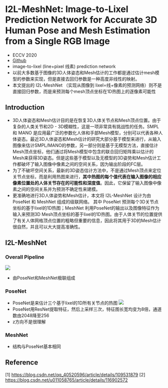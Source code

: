 # I2L-MeshNet: Image-to-Lixel Prediction Network for Accurate 3D Human Pose and Mesh Estimation from a Single RGB Image
- ECCV 2020
- [Github](https://github.com/mks0601/I2L-MeshNet_RELEASE)
- image-to-lixel (line+pixel 线素) prediction network
-  以前大多数基于图像的3D人体姿态和Mesh估计的工作都是通过估计mesh模型的参数来实现，但是直接去回归参数是一种高度非线性的映射。
-  本文提出的 I2L-MeshNet （实现从图像到 lixel=线+像素的预测网络）则不是直接回归参数，而是来预测每个mesh顶点坐标在1D热图上的逐像素可能性

## Introduction
- 3D人体姿态和Mesh估计目的是在恢复3D人体关节点和Mesh顶点位置。由于复杂的人类关节和2D - 3D模糊性，这是一项非常具有挑战性的任务。SMPL 和 MANO 是应用最广泛的参数化人体和手部Mesh模型，分别可以代表各种人体姿态。最近3D人体姿态和Mesh估计的研究大部分基于模型来进行，从输入图像来估计SMPL/MANO的参数，另一部分则是基于无模型方法，直接估计Mesh顶点坐标，他们通过将Mesh模型中包含的联合回归矩阵乘以估计的Mesh来获得3D姿态。但是这些基于模型以及无模型的3D姿势和Mesh估计工作都破坏了输入图像中像素之间的空间关系，因为输出阶段的FC层。
- 为了不破坏空间关系，最新的3D姿态估计方法中，不是通过Mesh顶点来定位关节点坐标，而是利用热图来进行，**其中热图的每个值代表在输入图像的相应像素位置处的人体关节存在的可能性和深度值**。因此，它保留了输入图像中像素之间的空间关系并为预测不确定性来建模。
- 更准确地进行3D人体姿势和Mesh估计，本文将 I2L-MeshNet 设计为由 PoseNet 和 MeshNet 组成的级联网络。 其中 PoseNet 预测每个3D关节点坐标的基于lixel的1D热图；MeshNet 利用PoseNet的输出以及图像特征作为输入来预测3D Mesh顶点坐标的基于lixel的1D热图。由于人体关节的位置提供了有关人体网格顶点位置的粗略但重要的信息，因此将其用于3D的Mesh估计很自然，并且可以大大提高准确性。

## I2L-MeshNet
### Overall Pipeline
![](https://img-blog.csdnimg.cn/20201107104303566.png?x-oss-process=image/watermark,type_ZmFuZ3poZW5naGVpdGk,shadow_10,text_aHR0cHM6Ly9ibG9nLmNzZG4ubmV0L3FxXzQwNTIwNTk2,size_16,color_FFFFFF,t_70#pic_center)
- 由PoseNet和MeshNet极联组成

### PoseNet
-  PoseNet是来估计三个基于lixel的1D所有关节点的热图
![](https://img-blog.csdnimg.cn/20201108130042300.png?x-oss-process=image/watermark,type_ZmFuZ3poZW5naGVpdGk,shadow_10,text_aHR0cHM6Ly9ibG9nLmNzZG4ubmV0L3FxXzQwNTIwNTk2,size_16,color_FFFFFF,t_70#pic_center)
- PoseNet用ResNet提取特征，然后上采样三次，特征图长宽均变为8倍，通道数由2048降至256
- z方向不是很理解

### MeshNet
- 结构与PoseNet基本相同

## Reference
[1] https://blog.csdn.net/qq_40520596/article/details/109531879
[2] https://blog.csdn.net/u011058765/article/details/116902572
